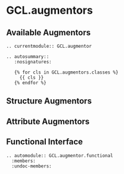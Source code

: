 # GCL.augmentors


## Available Augmentors

```{eval-rst}
.. currentmodule:: GCL.augmentor

.. autosummary::
   :nosignatures:
   
   {% for cls in GCL.augmentors.classes %}
     {{ cls }}
   {% endfor %}
```

## Structure Augmentors

## Attribute Augmentors

## Functional Interface

```{eval-rst}
.. automodule:: GCL.augmentor.functional
  :members:
  :undoc-members:
```
